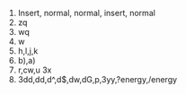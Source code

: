 1) Insert, normal, normal, insert, normal
2) zq
3) wq
4) w
5) h,l,j,k
6) b),a)
7) r,cw,u 3x
11) 3dd,dd,d^,d$,dw,dG,p,3yy,?energy,/energy